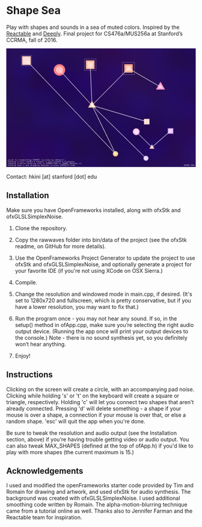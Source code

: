 # Shape Sea
Play with shapes and sounds in a sea of muted colors. Inspired by the [Reactable](http://reactable.com) and [Deeply](https://ccrma.stanford.edu/~jfarman/256a/final.html). Final project for CS476a/MUS256a at Stanford’s CCRMA, fall of 2016.

![Screenshot of the application](finalmilestone-screenshot.png)

Contact: hkini [at] stanford [dot] edu

## Installation
Make sure you have OpenFrameworks installed, along with ofxStk and ofxGLSLSimplexNoise.

1. Clone the repository.

2. Copy the rawwaves folder into bin/data of the project (see the ofxStk readme, on GitHub for more details).

3. Use the OpenFrameworks Project Generator to update the project to use ofxStk and ofxGLSLSimplexNoise, and optionally generate a project for your favorite IDE (if you're not using XCode on OSX Sierra.)

4. Compile.

5. Change the resolution and windowed mode in main.cpp, if desired. (It's set to 1280x720 and fullscreen, which is pretty conservative, but if you have a lower resolution, you may want to fix that.)

6. Run the program once - you may not hear any sound. If so, in the setup() method in ofApp.cpp, make sure you’re selecting the right audio output device. (Running the app once will print your output devices to the console.) Note - there is no sound synthesis yet, so you definitely won’t hear anything.

7. Enjoy! 

## Instructions

Clicking on the screen will create a circle, with an accompanying pad noise. Clicking while holding 's' or 't' on the keyboard will create a square or triangle, respectively. Holding 'c' will let you connect two shapes that aren't already connected. Pressing 'd' will delete something - a shape if your mouse is over a shape, a connection if your mouse is over that, or else a random shape. 'esc' will quit the app when you're done. 

Be sure to tweak the resolution and audio output (see the Installation section, above) if you're having trouble getting video or audio output. You can also tweak MAX_SHAPES (defined at the top of ofApp.h) if you'd like to play with more shapes (the current maximum is 15.)

## Acknowledgements

I used and modified the openFrameworks starter code provided by Tim and Romain for drawing and artwork, and used ofxStk for audio synthesis. The background was created with ofxGLSLSimplexNoise. I used additional smoothing code written by Romain. The alpha-motion-blurring technique came from a tutorial online as well. Thanks also to Jennifer Farman and the Reactable team for inspiration.